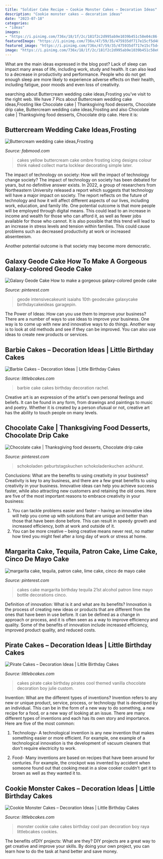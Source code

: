 ```yaml
---
title: "Soldier Cake Recipe ~ Cookie Monster Cakes – Decoration Ideas"
description: "Cookie monster cakes – decoration ideas"
date: "2023-07-18"
categories:
- "ideas"
images:
- "https://i.pinimg.com/736x/18/1f/2c/181f2c2d995ab9e1039b451c58e04c86--birthday-cakes-chocolate-cakes.jpg"
featuredImage: "https://i.pinimg.com/736x/47/59/35/475935df717e15cf5d48344c88fee503.jpg"
featured_image: "https://i.pinimg.com/736x/47/59/35/475935df717e15cf5d48344c88fee503.jpg"
image: "https://i.pinimg.com/736x/18/1f/2c/181f2c2d995ab9e1039b451c58e04c86--birthday-cakes-chocolate-cakes.jpg"
---
```



What are the main ideas expressed in the blog post?
Lack of sleep can impact many areas of life, including work, study and health. It can also lead to a decrease in productivity and performance. People who do not get enough sleep are more likely to experience adverse effects on their health, including fatigue, poor moods and even loss of creativity.

	

		
searching about Buttercream wedding cake ideas,Frosting you've visit to the right web. We have 7 Pics about Buttercream wedding cake ideas,Frosting like Chocolate cake | Thanksgiving food desserts, Chocolate drip cake, Buttercream wedding cake ideas,Frosting and also Chocolate cake | Thanksgiving food desserts, Chocolate drip cake. Here it is:
		
    
## Buttercream Wedding Cake Ideas,Frosting

<img loading=lazy src="http://fabmood.com/wp-content/uploads/2014/05/Buttercream-wedding-cake8.jpg" onerror="this.onerror=null;this.src='https://tse2.mm.bing.net/th?id=OIP.qPy-plt6y7uCerYM9Vvz8gHaJ4&amp;pid=15.1';" alt="Buttercream wedding cake ideas,Frosting">

_Source: fabmood.com_

>cakes yellow buttercream cake ombre frosting icing designs colour think naked collect marta locklear decorating simple later. 

	

The impact of technology on society: How will the impact of technology change society?
The impact of technology on society has been debated for years, but no definitive answer exists. In 2022, a group of researchers from Northeastern University released a report which suggests that technology will have a major impact on society. The report reflects on the future of technology and how it will affect different aspects of our lives, including work, education, and family life. 
One potential outcome is that more people will be employed through digital means. This could lead to an increase in income and wealth for those who can afford it, as well as fewer jobs available for those who cannot. It is also possible that this trend will lead to an increase in stress levels and tension within families. This could cause problems such as decreased productivity at work or increased absenteeism. 

Another potential outcome is that society may become more democratic.

    
## Galaxy Geode Cake How To Make A Gorgeous Galaxy-colored Geode Cake

<img loading=lazy src="https://i.pinimg.com/736x/47/59/35/475935df717e15cf5d48344c88fee503.jpg" onerror="this.onerror=null;this.src='https://tse2.mm.bing.net/th?id=OIP.5sKmpuS2x_Z_aDezsz2uaQHaNK&amp;pid=15.1';" alt="Galaxy Geode Cake How to make a gorgeous galaxy-colored geode cake">

_Source: pinterest.com_

>geode intensivecakeunit isaiahs 10th geodecake galaxycake birthdaycakeideas garagepin. 

	

The Power of Ideas: How can you use them to improve your business?
There are a number of ways to use ideas to improve your business. One way is to come up with new and innovative ways to do things. Another way is to look at old methods and see if they can be improved. You can also use ideas to create new products or services.

    
## Barbie Cakes – Decoration Ideas | Little Birthday Cakes

<img loading=lazy src="http://www.littlebcakes.com/wp-content/uploads/2013/08/Barbie-Cake-Pictures.jpg" onerror="this.onerror=null;this.src='https://tse3.mm.bing.net/th?id=OIP.BBZW3LiaPg317v8fdVoY9QHaJ4&amp;pid=15.1';" alt="Barbie Cakes – Decoration Ideas | Little Birthday Cakes">

_Source: littlebcakes.com_

>barbie cake cakes birthday decoration rachel. 

	

Creative art is an expression of the artist's own personal feelings and beliefs. It can be found in any form, from drawings and paintings to music and poetry. Whether it is created by a person ofusual or not, creative art has the ability to touch people on many levels.

    
## Chocolate Cake | Thanksgiving Food Desserts, Chocolate Drip Cake

<img loading=lazy src="https://i.pinimg.com/736x/18/1f/2c/181f2c2d995ab9e1039b451c58e04c86--birthday-cakes-chocolate-cakes.jpg" onerror="this.onerror=null;this.src='https://tse1.mm.bing.net/th?id=OIP.yl-kV98ZrAmCdXpKHFFmtAHaKQ&amp;pid=15.1';" alt="Chocolate cake | Thanksgiving food desserts, Chocolate drip cake">

_Source: pinterest.com_

>schokoladen geburtstagskuchen schokoladenkuchen ackhurst. 

	

Conclusions: What are the benefits to using creativity in your business?
Creativity is key to any business, and there are a few great benefits to using creativity in your business. Innovative ideas can help you achieve success faster, while also attracting new customers and retaining the old ones. Here are five of the most important reasons to embrace creativity in your business: 

1. You can tackle problems easier and faster – having an innovative idea will help you come up with solutions that are unique and better than those that have been done before. This can result in speedy growth and increased efficiency, both at work and outside of it. 
2. You can be more creative – being creative means never rest, no matter how tired you might feel after a long day of work or stress at home.

    
## Margarita Cake, Tequila, Patron Cake, Lime Cake, Cinco De Mayo Cake

<img loading=lazy src="https://i.pinimg.com/736x/b3/af/4b/b3af4ba028ac039e362c95742a6ba8de.jpg" onerror="this.onerror=null;this.src='https://tse2.mm.bing.net/th?id=OIP.Yga8kXBj2oW1BCyDqASXaAHaLH&amp;pid=15.1';" alt="margarita cake, tequila, patron cake, lime cake, cinco de mayo cake">

_Source: pinterest.com_

>cakes cake margarita birthday tequila 21st alcohol patron lime mayo bottle decorations cinco. 

	

Definition of innovation: What is it and what are its benefits?
Innovation is the process of creating new ideas or products that are different from the ones that have been in use before. It can be defined as a change in approach or process, and it is often seen as a way to improve efficiency and quality. Some of the benefits of innovation include increased efficiency, improved product quality, and reduced costs.

    
## Pirate Cakes – Decoration Ideas | Little Birthday Cakes

<img loading=lazy src="http://www.littlebcakes.com/wp-content/uploads/2013/08/Pirate-Cake.jpg" onerror="this.onerror=null;this.src='https://tse2.mm.bing.net/th?id=OIP.R3Y5PYGv4gTqSeNIEjy6xQHaKt&amp;pid=15.1';" alt="Pirate Cakes – Decoration Ideas | Little Birthday Cakes">

_Source: littlebcakes.com_

>cakes pirate cake birthday pirates cool themed vanilla chocolate decoration boy julie custom. 

	

Invention: What are the different types of inventions?
Invention refers to any new or unique product, service, process, or technology that is developed by an individual. This can be in the form of a new way to do something, a new recipe for a food, or a new way of looking at an issue. There are many different types of inventions and each has its own story and importance. Here are five of the most common:
1. Technology- A technological invention is any new invention that makes something easier or more efficient. For example, one example of a technological innovation is the development of vacuum cleaners that don't require electricity to work.

2. Food- Many inventions are based on recipes that have been around for centuries. For example, the crockpot was invented by accident when someone found out that cooking meat in a slow cooker couldn't get it to brown as well as they wanted it to.

    
## Cookie Monster Cakes – Decoration Ideas | Little Birthday Cakes

<img loading=lazy src="http://www.littlebcakes.com/wp-content/uploads/2014/01/Cookie-Monster-Cake-Pan.jpg" onerror="this.onerror=null;this.src='https://tse3.mm.bing.net/th?id=OIP.cXyYrqes8U4OC25ARNIA5wHaG6&amp;pid=15.1';" alt="Cookie Monster Cakes – Decoration Ideas | Little Birthday Cakes">

_Source: littlebcakes.com_

>monster cookie cake cakes birthday cool pan decoration boy raya littlebcakes cookies. 

	

The benefits ofDIY projects: What are they?
DIY projects are a great way to get creative and improve your skills. By doing your own project, you can learn how to do the task at hand better and save money.

